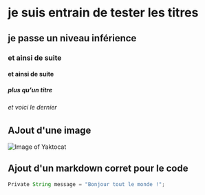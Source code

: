 # je suis entrain de tester les titres 
## je passe un niveau inférience
### et ainsi de suite
#### et ainsi de suite
##### plus qu'un titre
###### et voici le dernier 
## AJout d'une image 
![Image of Yaktocat](https://octodex.github.com/images/yaktocat.png)
## Ajout d'un markdown corret pour le code
```java 
Private String message = "Bonjour tout le monde !";
 ```
